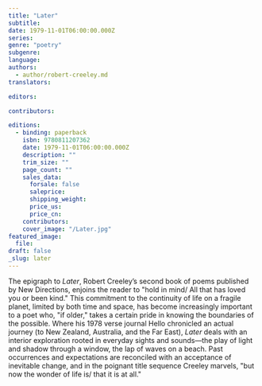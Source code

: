 ```yaml
---
title: "Later"
subtitle:
date: 1979-11-01T06:00:00.000Z
series:
genre: "poetry"
subgenre:
language:
authors:
  - author/robert-creeley.md
translators:

editors:

contributors:

editions:
  - binding: paperback
    isbn: 9780811207362
    date: 1979-11-01T06:00:00.000Z
    description: ""
    trim_size: ""
    page_count: ""
    sales_data:
      forsale: false
      saleprice:
      shipping_weight:
      price_us:
      price_cn:
    contributors:
    cover_image: "/Later.jpg"
featured_image:
  file:
draft: false
_slug: later
---
```


The epigraph to _Later_, Robert Creeley’s second book of poems published by New Directions, enjoins the reader to "hold in mind/ All that has loved you or been kind." This commitment to the continuity of life on a fragile planet, limited by both time and space, has become increasingly important to a poet who, "if older," takes a certain pride in knowing the boundaries of the possible. Where his 1978 verse journal Hello chronicled an actual journey (to New Zealand, Australia, and the Far East), _Later_ deals with an interior exploration rooted in everyday sights and sounds––the play of light and shadow through a window, the lap of waves on a beach. Past occurrences and expectations are reconciled with an acceptance of inevitable change, and in the poignant title sequence Creeley marvels, "but now the wonder of life is/ that it is at all."


